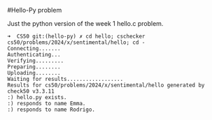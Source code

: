 #Hello-Py problem

Just the python version of the week 1 hello.c problem.

```
➜  CS50 git:(hello-py) ✗ cd hello; cschecker cs50/problems/2024/x/sentimental/hello; cd -
Connecting.......
Authenticating...
Verifying.........
Preparing........
Uploading........
Waiting for results..................
Results for cs50/problems/2024/x/sentimental/hello generated by check50 v3.3.11
:) hello.py exists.
:) responds to name Emma.
:) responds to name Rodrigo.
```

